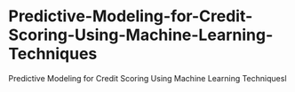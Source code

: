 # Predictive-Modeling-for-Credit-Scoring-Using-Machine-Learning-Techniques
Predictive Modeling for Credit Scoring Using Machine Learning Techniquesl
